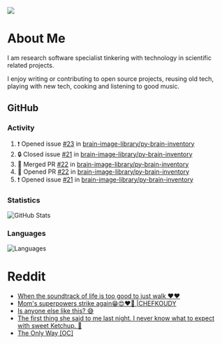 ![](https://komarev.com/ghpvc/?username=icaoberg)

# About Me
I am research software specialist tinkering with technology in scientific related projects.

I enjoy writing or contributing to open source projects, reusing old tech, playing with new tech, cooking and listening to good music.

## GitHub
### Activity
<!--START_SECTION:activity-->
1. ❗ Opened issue [#23](https://github.com/brain-image-library/py-brain-inventory/issues/23) in [brain-image-library/py-brain-inventory](https://github.com/brain-image-library/py-brain-inventory)
2. 🔒 Closed issue [#21](https://github.com/brain-image-library/py-brain-inventory/issues/21) in [brain-image-library/py-brain-inventory](https://github.com/brain-image-library/py-brain-inventory)
3. 🎉 Merged PR [#22](https://github.com/brain-image-library/py-brain-inventory/pull/22) in [brain-image-library/py-brain-inventory](https://github.com/brain-image-library/py-brain-inventory)
4. 💪 Opened PR [#22](https://github.com/brain-image-library/py-brain-inventory/pull/22) in [brain-image-library/py-brain-inventory](https://github.com/brain-image-library/py-brain-inventory)
5. ❗ Opened issue [#21](https://github.com/brain-image-library/py-brain-inventory/issues/21) in [brain-image-library/py-brain-inventory](https://github.com/brain-image-library/py-brain-inventory)
<!--END_SECTION:activity-->

### Statistics
![GitHub Stats](https://github-readme-stats.vercel.app/api?username=icaoberg&count_private=true&show_icons=true)

### Languages
![Languages](https://github-readme-stats.vercel.app/api/top-langs/?username=icaoberg&show_icons=true&langs_count=10&hide=HTML,CSS,M)

# Reddit
<!-- BLOG-POST-LIST:START -->
- [When the soundtrack of life is too good to just walk ❤️❤️](https://www.reddit.com/r/u_icaoberg/comments/wp4k9l/when_the_soundtrack_of_life_is_too_good_to_just/)
- [Mom&#39;s superpowers strike again😁😍♥️🙏 |CHEFKOUDY](https://www.reddit.com/r/u_icaoberg/comments/wmxngf/moms_superpowers_strike_again_chefkoudy/)
- [Is anyone else like this? 😅](https://www.reddit.com/r/u_icaoberg/comments/wkq82y/is_anyone_else_like_this/)
- [The first thing she said to me last night. I never know what to expect with sweet Ketchup. 🤣](https://www.reddit.com/r/u_icaoberg/comments/ty1h5z/the_first_thing_she_said_to_me_last_night_i_never/)
- [The Only Way [OC]](https://www.reddit.com/r/u_icaoberg/comments/ty1cfr/the_only_way_oc/)
<!-- BLOG-POST-LIST:END -->
